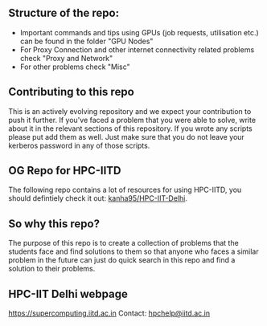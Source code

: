 ## Structure of the repo:

- Important commands and tips using GPUs (job requests, utilisation etc.) can be found in the folder "GPU Nodes"
- For Proxy Connection and other internet connectivity related problems check "Proxy and Network"
- For other problems check "Misc"

## Contributing to this repo

This is an actively evolving repository and we expect your contribution to push it further. If you've faced a problem that you were able to solve, write about it in the relevant sections of this repository.
If you wrote any scripts please put add them as well. Just make sure that you do not leave your kerberos password in any of those scripts.


## OG Repo for HPC-IITD

The following repo contains a lot of resources for using HPC-IITD, you should defintiely check it out: [kanha95/HPC-IIT-Delhi](https://github.com/kanha95/HPC-IIT-Delhi).


## So why this repo?

The purpose of this repo is to create a collection of problems that the students face and find solutions to them so that anyone who faces a similar problem in the future can just do quick
search in this repo and find a solution to their problems.

## HPC-IIT Delhi webpage

https://supercomputing.iitd.ac.in
Contact: hpchelp@iitd.ac.in
